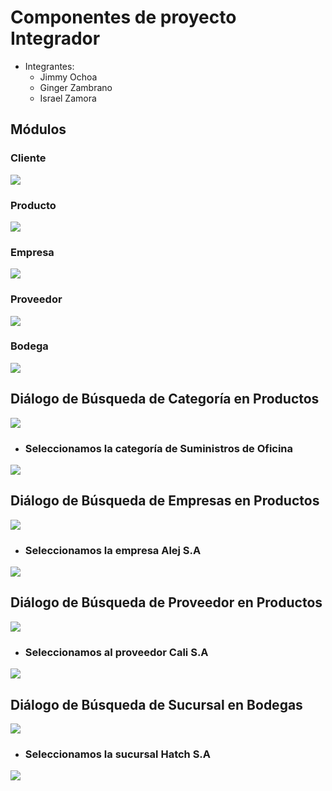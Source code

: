 # Componentes de proyecto Integrador
* Integrantes:
    * Jimmy Ochoa
    * Ginger Zambrano
    * Israel Zamora

## Módulos

### Cliente

<img src="./src/assets/cliente.png"/>

### Producto
<img src="./src/assets/producto.png"/>

### Empresa
<img src="./src/assets/empresa.png"/>

### Proveedor
<img src="./src/assets/proveedor.png"/>

### Bodega
<img src="./src/assets/bodega.png"/>

## Diálogo de Búsqueda de Categoría en Productos
<img src="./src/assets/busquedaCateg.png"/>

* ### Seleccionamos la categoría de Suministros de Oficina
<img src="./src/assets/seleccionCateg.png"/>

## Diálogo de Búsqueda de Empresas en Productos
<img src="./src/assets/busquedaEmp.png"/>

* ### Seleccionamos la empresa Alej S.A
<img src="./src/assets/seleccionEmp.png"/>

## Diálogo de Búsqueda de Proveedor en Productos
<img src="./src/assets/busquedaProv.png"/>

* ### Seleccionamos al proveedor Cali S.A
<img src="./src/assets/seleccionProv.png"/>

## Diálogo de Búsqueda de Sucursal en Bodegas
<img src="./src/assets/busquedaSuc.png"/>

* ### Seleccionamos la sucursal Hatch S.A
<img src="./src/assets/seleccionSuc.png"/>